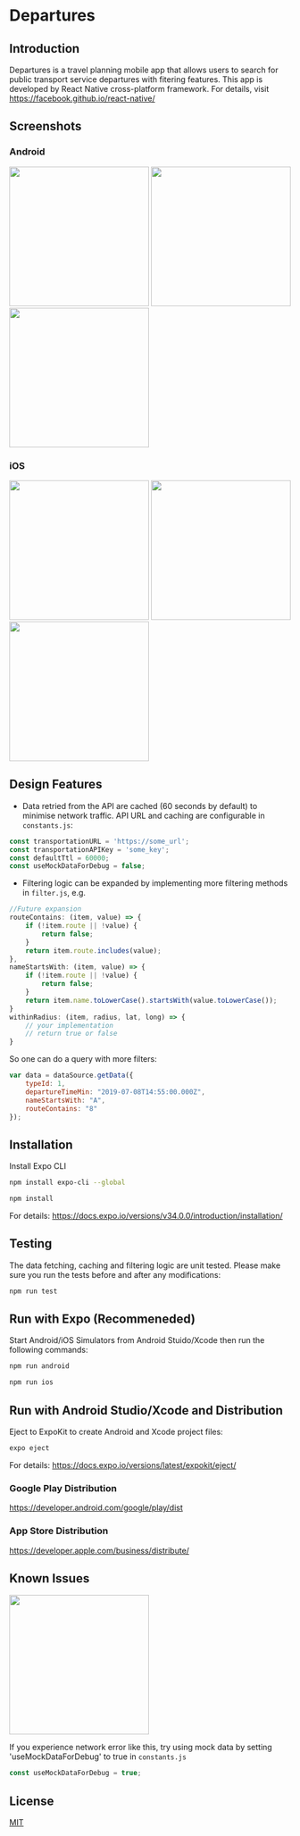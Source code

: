 # Departures

## Introduction
Departures is a travel planning mobile app that allows users to search for public transport service departures with fitering features. This app is developed by React Native cross-platform framework. For details, visit https://facebook.github.io/react-native/


## Screenshots
### Android
<img src="screenshots/android/home.png" width="250"> <img src="screenshots/android/date_picker.png" width="250"> <img src="screenshots/android/map_marker.png" width="250">

### iOS
<img src="screenshots/ios/home.png" width="250"> <img src="screenshots/ios/date_picker.png" width="250"> <img src="screenshots/ios/map_marker.png" width="250">

## Design Features
- Data retried from the API are cached (60 seconds by default) to minimise network traffic. API URL and caching are configurable in `constants.js`:
```javascript
const transportationURL = 'https://some_url';
const transportationAPIKey = 'some_key';
const defaultTtl = 60000;
const useMockDataForDebug = false;
```

- Filtering logic can be expanded by implementing more filtering methods in `filter.js`, e.g.
```javascript
//Future expansion
routeContains: (item, value) => {
    if (!item.route || !value) {
        return false;
    }
    return item.route.includes(value); 
},
nameStartsWith: (item, value) => {
    if (!item.route || !value) {
        return false;
    }
    return item.name.toLowerCase().startsWith(value.toLowerCase());
}
withinRadius: (item, radius, lat, long) => {
    // your implementation
    // return true or false
}
```
So one can do a query with more filters: 

```javascript
var data = dataSource.getData({
    typeId: 1,
    departureTimeMin: "2019-07-08T14:55:00.000Z",
    nameStartsWith: "A",
    routeContains: "8"
});
```

## Installation

Install Expo CLI

```bash
npm install expo-cli --global
```

```bash
npm install
```
For details: https://docs.expo.io/versions/v34.0.0/introduction/installation/

## Testing
The data fetching, caching and filtering logic are unit tested. Please make sure you run the tests before and after any modifications:

```bash
npm run test
```

## Run with Expo (Recommeneded)

Start Android/iOS Simulators from Android Stuido/Xcode then run the following commands:

```bash
npm run android
```

```bash
npm run ios
```

## Run with Android Studio/Xcode and Distribution

Eject to ExpoKit to create Android and Xcode project files:

```bash
expo eject
```
For details: https://docs.expo.io/versions/latest/expokit/eject/

### Google Play Distribution
https://developer.android.com/google/play/dist

### App Store Distribution
https://developer.apple.com/business/distribute/


## Known Issues

<img src="screenshots/ios/error.png" width="250">

If you experience network error like this, try using mock data by setting 'useMockDataForDebug' to true in `constants.js`
```javascript
const useMockDataForDebug = true;
```

## License
[MIT](https://choosealicense.com/licenses/mit/)
